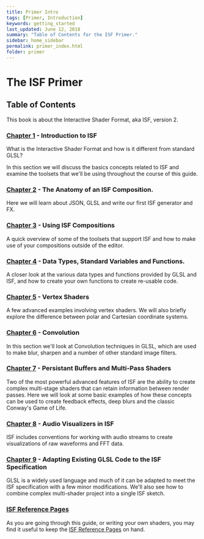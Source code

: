 ```yaml
---
title: Primer Intro
tags: [Primer, Introduction]
keywords: getting_started
last_updated: June 12, 2018
summary: "Table of Contents for the ISF Primer."
sidebar: home_sidebar
permalink: primer_index.html
folder: primer
---
```


# The ISF Primer

## Table of Contents

This book is about the Interactive Shader Format, aka ISF, version 2.

### [Chapter 1](primer_chapter_1) - Introduction to ISF

What is the Interactive Shader Format and how is it different from standard GLSL?

In this section we will discuss the basics concepts related to ISF and examine the toolsets that we'll be using throughout the course of this guide.

### [Chapter 2](primer_chapter_2) - The Anatomy of an ISF Composition.

Here we will learn about JSON, GLSL and write our first ISF generator and FX.

### [Chapter 3](primer_chapter_3) - Using ISF Compositions

A quick overview of some of the toolsets that support ISF and how to make use of your compositions outside of the editor.

### [Chapter 4](primer_chapter_4) - Data Types, Standard Variables and Functions.

A closer look at the various data types and functions provided by GLSL and ISF, and how to create your own functions to create re-usable code.

### [Chapter 5](primer_chapter_5) - Vertex Shaders

A few advanced examples involving vertex shaders.  We will also briefly explore the difference between polar and Cartesian coordinate systems.

### [Chapter 6](primer_chapter_6) - Convolution

In this section we'll look at Convolution techniques in GLSL, which are used to make blur, sharpen and a number of other standard image filters.

### [Chapter 7](primer_chapter_7) - Persistant Buffers and Multi-Pass Shaders

Two of the most powerful advanced features of ISF are the ability to create complex multi-stage shaders that can retain information between render passes.  Here we will look at some basic examples of how these concepts can be used to create feedback effects, deep blurs and the classic Conway's Game of Life.

### [Chapter 8](primer_chapter_8) - Audio Visualizers in ISF

ISF includes conventions for working with audio streams to create visualizations of raw waveforms and FFT data.

### [Chapter 9](primer_chapter_9) - Adapting Existing GLSL Code to the ISF Specification

GLSL is a widely used language and much of it can be adapted to meet the ISF specification with a few minor modifications.  We'll also see how to combine complex multi-shader project into a single ISF sketch.

### [ISF Reference Pages](ref_index)

As you are going through this guide, or writing your own shaders, you may find it useful to keep the [ISF Reference Pages](ref_index) on hand.





